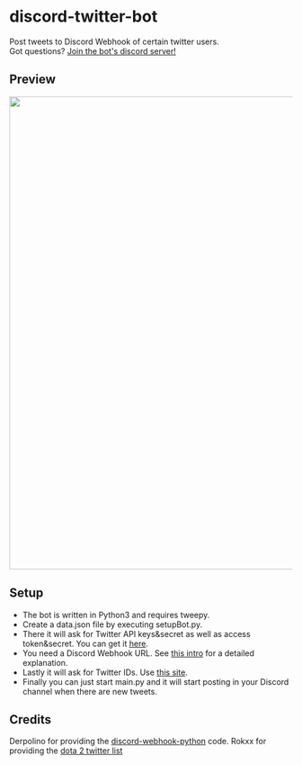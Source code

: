 # discord-twitter-bot
Post tweets to Discord Webhook of certain twitter users.  
Got questions? [Join the bot's discord server!](https://discord.gg/Dkg79tc)

## Preview
[<img src="/img/gif.gif?raw=true" width="840px">](https://discord.gg/Dkg79tc)

## Setup 
* The bot is written in Python3 and requires tweepy.   
* Create a data.json file by executing setupBot.py.
* There it will ask for Twitter API keys&secret as well as access token&secret. You can get it [here](https://apps.twitter.com/).
* You need a Discord Webhook URL. See [this intro](https://support.discordapp.com/hc/en-us/articles/228383668-Intro-to-Webhooks) for a detailed explanation.  
* Lastly it will ask for Twitter IDs. Use [this site](http://gettwitterid.com/).  
* Finally you can just start main.py and it will start posting in your Discord channel when there are new tweets.

## Credits
Derpolino for providing the [discord-webhook-python](https://github.com/Derpolino/discord-webhooks-python) code.
Rokxx for providing the [dota 2 twitter list](https://twitter.com/rokxx/lists/dota-2/members)
